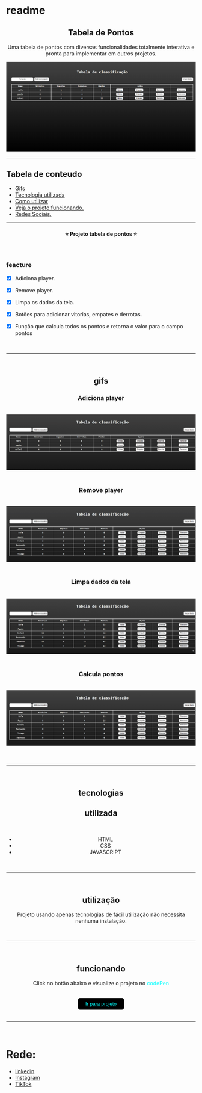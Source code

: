  # readme
 
 
 <h2 align="center">Tabela de Pontos</h2>

<P  align="center">Uma tabela de pontos
com diversas funcionalidades totalmente interativa e pronta para implementar em outros projetos.</P>

<img src="assets/img/tabela.png">

<hr>

## Tabela de conteudo

   * [Gifs](#gifs)
   * [Tecnologia utilizada](#tecnologias)
   * [Como utilizar](#utilização)
   * [Veja o projeto funcionando.](#funcionando)
   * [Redes Sociais.](#rede)

   <hr>

   <h4 align="center">&#11088 Projeto tabela de pontos &#11088 </h4>
   </br>

### feacture

 - [x] Adiciona player.
 - [x] Remove player.
 - [x] Limpa os dados da tela.
 - [x] Botões para adicionar vitorias, empates e derrotas.
 - [x] Função que calcula todos os pontos e retorna o valor para o campo pontos


 <br>
 <hr>
 <br>



<div align="center">

 ## gifs
   <h3>Adiciona player</h3> <br>
    <img src="assets/img/addplayer.gif"></br></br>
    <h3>Remove player </h3><br>
    <img src="assets/img/removerplayer.gif"></br></br>
    <h3>Limpa dados da tela</h3><br>
    <img src="assets/img/limpardados.gif"></br></br>
    <h3>Calcula pontos</h3><br>
    <img src="assets/img/pontos.gif">
 </div><br><br>

<hr>
<br>
 <div align="center">
 
 ## tecnologias 
 
 <h2>utilizada</h2><br>

 
  - HTML<br>
  - CSS<br>
  - JAVASCRIPT<br>
 </div>
 <div align="center">
 <br>
 <hr>
 <br>

 ## utilização

<p>Projeto usando apenas tecnologias de fácil utilização não necessita nenhuma instalação.</p>
 </div>
 <div align="center">
  <br>
 <hr>
 <br>

  ## funcionando

  <p>Click no botão abaixo e visualize o projeto no  <span style="color:aqua;">codePen</span> </p>
<br>
  <button  style="padding:8px 20px; border-radius:5px; border:none; background:black;"><a style="color:aqua;" target="_blank" href="https://codepen.io/fernandoDayCode/pen/NWMbPzb">Ir para projeto</a>
  </button>
  </div>

  <br>
 <hr>
 <br>

 # Rede:    
 
 * <a target="_blank"  href="https://www.linkedin.com/feed/?trk=404_page">linkedin</a>
 * <a target="_blank"  href="https://www.instagram.com/_daycode_/">Instagram</a>
 * <a target="_blank"  href="https://www.tiktok.com/@_daycode_">TikTok</a>